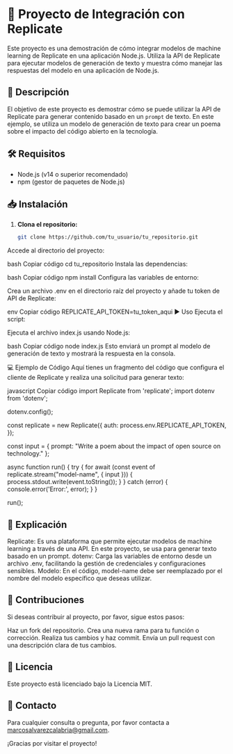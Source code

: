 # 🚀 Proyecto de Integración con Replicate

Este proyecto es una demostración de cómo integrar modelos de machine learning de Replicate en una aplicación Node.js. Utiliza la API de Replicate para ejecutar modelos de generación de texto y muestra cómo manejar las respuestas del modelo en una aplicación de Node.js.

## 📜 Descripción

El objetivo de este proyecto es demostrar cómo se puede utilizar la API de Replicate para generar contenido basado en un `prompt` de texto. En este ejemplo, se utiliza un modelo de generación de texto para crear un poema sobre el impacto del código abierto en la tecnología.

## 🛠️ Requisitos

- Node.js (v14 o superior recomendado)
- npm (gestor de paquetes de Node.js)

## 📥 Instalación

1. **Clona el repositorio:**

   ```bash
   git clone https://github.com/tu_usuario/tu_repositorio.git
Accede al directorio del proyecto:

bash
Copiar código
cd tu_repositorio
Instala las dependencias:

bash
Copiar código
npm install
Configura las variables de entorno:

Crea un archivo .env en el directorio raíz del proyecto y añade tu token de API de Replicate:

env
Copiar código
REPLICATE_API_TOKEN=tu_token_aqui
▶️ Uso
Ejecuta el script:

Ejecuta el archivo index.js usando Node.js:

bash
Copiar código
node index.js
Esto enviará un prompt al modelo de generación de texto y mostrará la respuesta en la consola.

💻 Ejemplo de Código
Aquí tienes un fragmento del código que configura el cliente de Replicate y realiza una solicitud para generar texto:

javascript
Copiar código
import Replicate from 'replicate';
import dotenv from 'dotenv';

dotenv.config();

const replicate = new Replicate({
  auth: process.env.REPLICATE_API_TOKEN,
});

const input = {
  prompt: "Write a poem about the impact of open source on technology."
};

async function run() {
  try {
    for await (const event of replicate.stream("model-name", { input })) {
      process.stdout.write(event.toString());
    }
  } catch (error) {
    console.error('Error:', error);
  }
}

run();

## 📝 Explicación
Replicate: Es una plataforma que permite ejecutar modelos de machine learning a través de una API. En este proyecto, se usa para generar texto basado en un prompt.
dotenv: Carga las variables de entorno desde un archivo .env, facilitando la gestión de credenciales y configuraciones sensibles.
Modelo: En el código, model-name debe ser reemplazado por el nombre del modelo específico que deseas utilizar.

## 🤝 Contribuciones
Si deseas contribuir al proyecto, por favor, sigue estos pasos:

Haz un fork del repositorio.
Crea una nueva rama para tu función o corrección.
Realiza tus cambios y haz commit.
Envía un pull request con una descripción clara de tus cambios.

## 📜 Licencia
Este proyecto está licenciado bajo la Licencia MIT.

## 📧 Contacto
Para cualquier consulta o pregunta, por favor contacta a marcosalvarezcalabria@gmail.com.

¡Gracias por visitar el proyecto!
